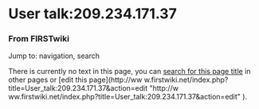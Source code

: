 # User talk:209.234.171.37

### From FIRSTwiki

Jump to: navigation, search

There is currently no text in this page, you can [search for this page
title](Special:Search/209.234.171.37
"Special:Search/209.234.171.37" ) in other pages or [edit this page](http://ww
w.firstwiki.net/index.php?title=User_talk:209.234.171.37&action=edit "http://w
ww.firstwiki.net/index.php?title=User_talk:209.234.171.37&action=edit" ).

